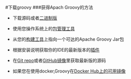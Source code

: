 #下载groovy
###获得Apach Groovy的方法
* 下载源码或者[二进制版](http://www.groovy-lang.org/download.html#distro)

* 使用您操作系统上的[包管理工具](http://www.groovy-lang.org/download.html#osinstall)

* 从您的[构建工具](http://www.groovy-lang.org/download.html#buildtools)上指向一个可达的Apache Groovy Jar包

* 根据安装说明获取你的IDE的最新版本的[插件](http://www.groovy-lang.org/ides.html)

* 在[Git repo](https://git-wip-us.apache.org/repos/asf?p=groovy.git)或者[GitHub镜像](https://github.com/apache/groovy)里获取最新版的源码

* 如果您在使用docker,Groovy在[Docker Hub上的可用镜像](https://hub.docker.com/_/groovy/)